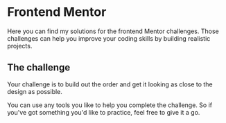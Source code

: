 # Frontend Mentor 

Here you can find my solutions for the frontend Mentor challenges. Those challenges can help you improve your coding skills by building realistic projects.

## The challenge

Your challenge is to build out the order and get it looking as close to the design as possible.

You can use any tools you like to help you complete the challenge. So if you've got something you'd like to practice, feel free to give it a go.